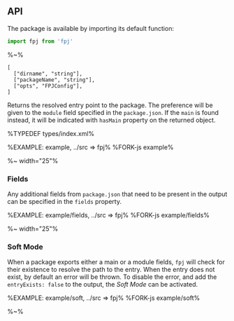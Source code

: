 ## API

The package is available by importing its default function:

```js
import fpj from 'fpj'
```

%~%

```## async fpj => FPJReturn
[
  ["dirname", "string"],
  ["packageName", "string"],
  ["opts", "FPJConfig"],
]
```

Returns the resolved entry point to the package. The preference will be given to the `module` field specified in the `package.json`. If the `main` is found instead, it will be indicated with `hasMain` property on the returned object.

%TYPEDEF types/index.xml%

%EXAMPLE: example, ../src => fpj%
%FORK-js example%

%~ width="25"%

### Fields

Any additional fields from `package.json` that need to be present in the output can be specified in the `fields` property.

%EXAMPLE: example/fields, ../src => fpj%
%FORK-js example/fields%

%~ width="25"%

### Soft Mode

When a package exports either a main or a module fields, `fpj` will check for their existence to resolve the path to the entry. When the entry does not exist, by default an error will be thrown. To disable the error, and add the `entryExists: false` to the output, the _Soft Mode_ can be activated.

%EXAMPLE: example/soft, ../src => fpj%
%FORK-js example/soft%

%~%